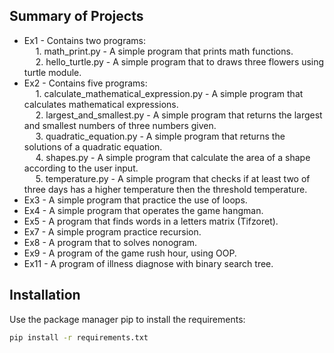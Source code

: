 ## Summary of Projects

- Ex1 - Contains two programs:  
&emsp; 1. math_print.py - A simple program that prints math functions.  
&emsp; 2. hello_turtle.py - A simple program that to draws three flowers using turtle module. 
- Ex2 - Contains five programs:  
&emsp; 1. calculate_mathematical_expression.py - A simple program that calculates mathematical expressions.  
&emsp; 2. largest_and_smallest.py - A simple program that returns the largest and smallest numbers of three numbers given.  
&emsp; 3. quadratic_equation.py - A simple program that returns the solutions of a quadratic equation.  
&emsp; 4. shapes.py - A simple program that calculate the area of a shape according to the user input.  
&emsp; 5. temperature.py - A simple program that checks if at least two of three days has a higher temperature then the threshold temperature.  
- Ex3 - A simple program that practice the use of loops.
- Ex4 - A simple program that operates the game hangman.
- Ex5 - A program that finds words in a letters matrix (Tifzoret).
- Ex7 - A simple program practice recursion.
- Ex8 - A program that to solves nonogram.
- Ex9 - A program of the game rush hour, using OOP.
- Ex11 - A program of illness diagnose with binary search tree.

## Installation
Use the package manager pip to install the requirements:
```bash
pip install -r requirements.txt
```
